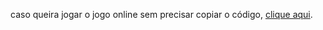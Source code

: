 caso queira jogar o jogo online sem precisar copiar o código,  [clique aqui](https://editor.p5js.org/29_Mathyas_JEM_1e/full/UeUm2WUDI).
